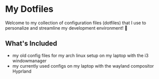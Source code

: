# My Dotfiles

Welcome to my collection of configuration files (dotfiles) that I use to personalize and streamline my development environment! 🎨

## What's Included

- my old config files for my arch linux setup on my laptop with the i3 windowmanager
- my currently used configs on my laptop with the wayland compositor Hyprland 
